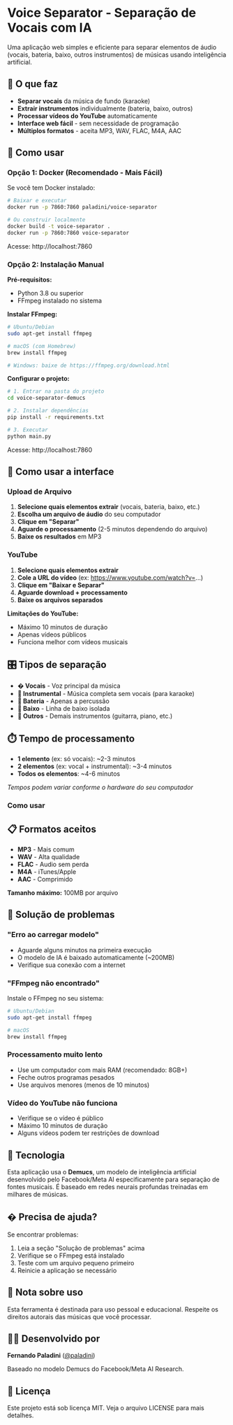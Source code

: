# Voice Separator - Separação de Vocais com IA

Uma aplicação web simples e eficiente para separar elementos de áudio (vocais, bateria, baixo, outros instrumentos) de músicas usando inteligência artificial.

## 🎵 O que faz

- **Separar vocais** da música de fundo (karaoke)
- **Extrair instrumentos** individualmente (bateria, baixo, outros)
- **Processar vídeos do YouTube** automaticamente
- **Interface web fácil** - sem necessidade de programação
- **Múltiplos formatos** - aceita MP3, WAV, FLAC, M4A, AAC

## 🚀 Como usar

### Opção 1: Docker (Recomendado - Mais Fácil)

Se você tem Docker instalado:

```bash
# Baixar e executar
docker run -p 7860:7860 paladini/voice-separator

# Ou construir localmente
docker build -t voice-separator .
docker run -p 7860:7860 voice-separator
```

Acesse: http://localhost:7860

### Opção 2: Instalação Manual

**Pré-requisitos:**
- Python 3.8 ou superior
- FFmpeg instalado no sistema

**Instalar FFmpeg:**

```bash
# Ubuntu/Debian
sudo apt-get install ffmpeg

# macOS (com Homebrew)
brew install ffmpeg

# Windows: baixe de https://ffmpeg.org/download.html
```

**Configurar o projeto:**

```bash
# 1. Entrar na pasta do projeto
cd voice-separator-demucs

# 2. Instalar dependências
pip install -r requirements.txt

# 3. Executar
python main.py
```

Acesse: http://localhost:7860

## 🎯 Como usar a interface

### Upload de Arquivo
1. **Selecione quais elementos extrair** (vocais, bateria, baixo, etc.)
2. **Escolha um arquivo de áudio** do seu computador
3. **Clique em "Separar"**
4. **Aguarde o processamento** (2-5 minutos dependendo do arquivo)
5. **Baixe os resultados** em MP3

### YouTube
1. **Selecione quais elementos extrair**
2. **Cole a URL do vídeo** (ex: https://www.youtube.com/watch?v=...)
3. **Clique em "Baixar e Separar"**
4. **Aguarde download + processamento**
5. **Baixe os arquivos separados**

**Limitações do YouTube:**
- Máximo 10 minutos de duração
- Apenas vídeos públicos
- Funciona melhor com vídeos musicais

## 🎛️ Tipos de separação

- **� Vocais** - Voz principal da música
- **🎹 Instrumental** - Música completa sem vocais (para karaoke)
- **🥁 Bateria** - Apenas a percussão
- **🎸 Baixo** - Linha de baixo isolada  
- **🎵 Outros** - Demais instrumentos (guitarra, piano, etc.)

## ⏱️ Tempo de processamento

- **1 elemento** (ex: só vocais): ~2-3 minutos
- **2 elementos** (ex: vocal + instrumental): ~3-4 minutos
- **Todos os elementos**: ~4-6 minutos

*Tempos podem variar conforme o hardware do seu computador*

### Como usar

## 📋 Formatos aceitos

- **MP3** - Mais comum
- **WAV** - Alta qualidade
- **FLAC** - Audio sem perda
- **M4A** - iTunes/Apple
- **AAC** - Comprimido

**Tamanho máximo:** 100MB por arquivo

## 🔧 Solução de problemas

### "Erro ao carregar modelo"
- Aguarde alguns minutos na primeira execução
- O modelo de IA é baixado automaticamente (~200MB)
- Verifique sua conexão com a internet

### "FFmpeg não encontrado"
Instale o FFmpeg no seu sistema:
```bash
# Ubuntu/Debian
sudo apt-get install ffmpeg

# macOS
brew install ffmpeg
```

### Processamento muito lento
- Use um computador com mais RAM (recomendado: 8GB+)
- Feche outros programas pesados
- Use arquivos menores (menos de 10 minutos)

### Vídeo do YouTube não funciona
- Verifique se o vídeo é público
- Máximo 10 minutos de duração
- Alguns vídeos podem ter restrições de download

## 🧠 Tecnologia

Esta aplicação usa o **Demucs**, um modelo de inteligência artificial desenvolvido pelo Facebook/Meta AI especificamente para separação de fontes musicais. É baseado em redes neurais profundas treinadas em milhares de músicas.

## � Precisa de ajuda?

Se encontrar problemas:
1. Leia a seção "Solução de problemas" acima
2. Verifique se o FFmpeg está instalado
3. Teste com um arquivo pequeno primeiro
4. Reinicie a aplicação se necessário

## 📝 Nota sobre uso

Esta ferramenta é destinada para uso pessoal e educacional. Respeite os direitos autorais das músicas que você processar.

## 👨‍💻 Desenvolvido por

**Fernando Paladini** ([@paladini](https://github.com/paladini))

Baseado no modelo Demucs do Facebook/Meta AI Research.

## 📄 Licença

Este projeto está sob licença MIT. Veja o arquivo LICENSE para mais detalhes.
